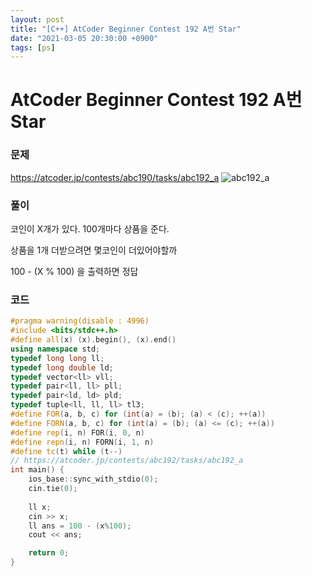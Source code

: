 ```yaml
---
layout: post
title: "[C++] AtCoder Beginner Contest 192 A번 Star"
date: "2021-03-05 20:30:00 +0900"
tags: [ps]
---
```


# AtCoder Beginner Contest 192 A번 Star
### 문제

https://atcoder.jp/contests/abc190/tasks/abc192_a
![abc192_a](https://i.imgur.com/TxMdEUY.png)
  
  
### 풀이

코인이 X개가 있다. 100개마다 상품을 준다.

상품을 1개 더받으려면 몇코인이 더있어야할까

100 - (X % 100) 을 출력하면 정답

### 코드

```cpp
#pragma warning(disable : 4996)
#include <bits/stdc++.h>
#define all(x) (x).begin(), (x).end()
using namespace std;
typedef long long ll;
typedef long double ld;
typedef vector<ll> vll;
typedef pair<ll, ll> pll;
typedef pair<ld, ld> pld;
typedef tuple<ll, ll, ll> tl3;
#define FOR(a, b, c) for (int(a) = (b); (a) < (c); ++(a))
#define FORN(a, b, c) for (int(a) = (b); (a) <= (c); ++(a))
#define rep(i, n) FOR(i, 0, n)
#define repn(i, n) FORN(i, 1, n)
#define tc(t) while (t--)
// https://atcoder.jp/contests/abc192/tasks/abc192_a
int main() {
    ios_base::sync_with_stdio(0);
    cin.tie(0);
 
    ll x;
    cin >> x;
    ll ans = 100 - (x%100);
    cout << ans;

    return 0;
}
```